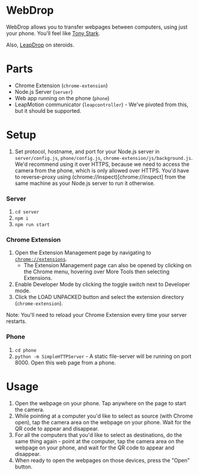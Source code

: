 # WebDrop

WebDrop allows you to transfer webpages between computers, using just your phone. You'll feel like [Tony Stark](https://youtu.be/1BWknkKJ-Dk?t=209).

Also, [LeapDrop](https://github.com/thegeekbros/leapdrop) on steroids.

# Parts

- Chrome Extension (`chrome-extension`)
- Node.js Server (`server`)
- Web app running on the phone (`phone`)
- LeapMotion communicator (`leapcontroller`) - We've pivoted from this, but it should be supported.

# Setup

1. Set protocol, hostname, and port for your Node.js server in `server/config.js`, `phone/config.js`, `chrome-extension/js/background.js`. We'd recommend using it over HTTPS, because we need to access the camera from the phone, which is only allowed over HTTPS. You'd have to reverse-proxy using (chrome://inspect)[chrome://inspect] from the same machine as your Node.js server to run it otherwise.

### Server

1. `cd server`
2. `npm i`
3. `npm run start`

### Chrome Extension

1. Open the Extension Management page by navigating to [`chrome://extensions`](chrome://extensions).
    - The Extension Management page can also be opened by clicking on the Chrome menu, hovering over More Tools then selecting Extensions.
2. Enable Developer Mode by clicking the toggle switch next to Developer mode.
3. Click the LOAD UNPACKED button and select the extension directory (`chrome-extension`).

Note: You'll need to reload your Chrome Extension every time your server restarts.

### Phone

1. `cd phone`
2. `python -m SimpleHTTPServer` - A static file-server will be running on port 8000. Open this web page from a phone.

# Usage

1. Open the webpage on your phone. Tap anywhere on the page to start the camera.
2. While pointing at a computer you'd like to select as source (with Chrome open), tap the camera area on the webpage on your phone. Wait for the QR code to appear and disappear.
3. For all the computers that you'd like to select as destinations, do the same thing again - point at the computer, tap the camera area on the webpage on your phone, and wait for the QR code to appear and disappear.
4. When ready to open the webpages on those devices, press the "Open" button.